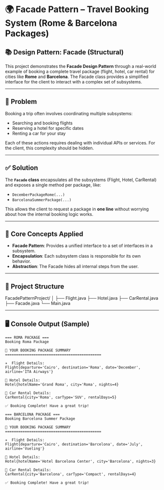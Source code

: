 # 🌍 Facade Pattern – Travel Booking System (Rome & Barcelona Packages)

## 📚 Design Pattern: Facade (Structural)

This project demonstrates the **Facade Design Pattern** through a real-world example of booking a complete travel package (flight, hotel, car rental) for cities like **Rome** and **Barcelona**. The Facade class provides a simplified interface for the client to interact with a complex set of subsystems.

---

## 🧩 Problem

Booking a trip often involves coordinating multiple subsystems:
- Searching and booking flights
- Reserving a hotel for specific dates
- Renting a car for your stay

Each of these actions requires dealing with individual APIs or services. For the client, this complexity should be hidden.

---

## ✅ Solution

The **`Facade` class** encapsulates all the subsystems (Flight, Hotel, CarRental) and exposes a single method per package, like:
- `DecemberPackageRome(...)`
- `BarcelonaSummerPackage(...)`

This allows the client to request a package in **one line** without worrying about how the internal booking logic works.

---

## 🧠 Core Concepts Applied

- **Facade Pattern**: Provides a unified interface to a set of interfaces in a subsystem.
- **Encapsulation**: Each subsystem class is responsible for its own behavior.
- **Abstraction**: The Facade hides all internal steps from the user.

---

## 📁 Project Structure
FacadePatternProject/
│
├── Flight.java
├── Hotel.java
├── CarRental.java
├── Facade.java
└── Main.java


---

## 🖥️ Console Output (Sample)

```text
=== ROMA PACKAGE ===
Booking Roma Package

🎁 YOUR BOOKING PACKAGE SUMMARY
============================================

✈️  Flight Details:
Flight{departure='Cairo', destination='Roma', date='December', airline='ITA Airways'}

🏨 Hotel Details:
Hotel{hotelName='Grand Roma', city='Roma', nights=4}

🚗 Car Rental Details:
CarRental{city='Roma', carType='SUV', rentalDays=5}

✅ Booking Complete! Have a great trip!

=== BARCELONA PACKAGE ===
Booking Barcelona Summer Package

🎁 YOUR BOOKING PACKAGE SUMMARY
============================================

✈️  Flight Details:
Flight{departure='Cairo', destination='Barcelona', date='July', airline='Vueling'}

🏨 Hotel Details:
Hotel{hotelName='Hotel Barcelona Center', city='Barcelona', nights=3}

🚗 Car Rental Details:
CarRental{city='Barcelona', carType='Compact', rentalDays=4}

✅ Booking Complete! Have a great trip!
